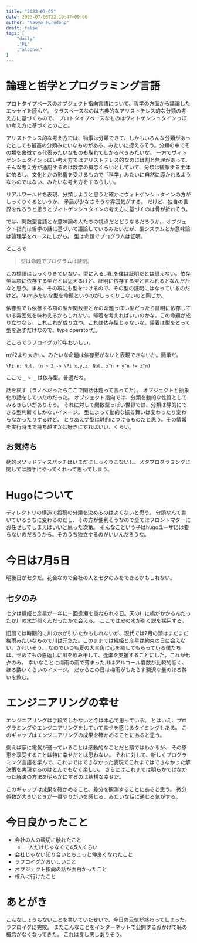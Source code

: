 ```yaml
---
title: "2023-07-05"
date: 2023-07-05T22:19:47+09:00
author: "Naoya Furudono"
draft: false
tags: [
    "daily"
    ,"PL"
    ,"alcohol"
]
---
```


# 論理と哲学とプログラミング言語

プロトタイプベースのオブジェクト指向言語について、哲学の方面から議論したエッセイを読んだ。
クラスベースなのは古典的なアリストテレス的な分類の考え方に基づくもので、
プロトタイプベースなものはヴィトゲンシュタインっぽい考え方に基づくとのこと。

アリストテレス的な考え方では、物事は分類できて、しかもいろんな分類があったとしても最高の分類みたいなものがある、みたいに捉えるそう。分類の中でその類を象徴する代表みたいなものも取れてしかるべきみたいな。
一方でヴィトゲンシュタインっぽい考え方ではアリストテレス的なのには割と無理があって、そんな考え方が通用するのは数学の概念くらいとしていて、分類は観察する主体に依るし、文化とかの影響を受けるもので「科学」みたいに自然に導かれるようなものではない、みたいな考え方をするらしい。

リアルワールドを表現、分類しようと思うと確かにヴィトゲンシュタインの方がしっくりくるというか、
矛盾が少なさそうな雰囲気がする。
だけど、独自の世界を作ろうと思うとヴィトゲンシュタインの考え方に基づくのは骨が折れそう。

では、関数型言語とか意味論の人たちの視点だとどうなるだろうか。
オブジェクト指向は哲学の話に基づいて議論しているみたいだが、型システムとか意味論は論理学をベースにしがち。
型は命題でプログラムは証明。

ところで

> 型は命題でプログラムは証明。

この標語はしっくりきていない。型に入る_項_を僕は証明だとは思えない。依存型は項に依存する型だとは思えるけど、証明に依存する型と言われるとなんだかなと思う。まあ、その項にも型をつけるので、その型の証明にはなっているのだけど。Numみたいな型を命題というのがしっくりこないのと同じか。

依存型でも依存する項の型が関数型とかの命題っぽい型だったら証明に依存している雰囲気を味わえるかもしれない。帰着を考えればいいのかな。この命題が成り立つなら、これこれが成り立つ。これは依存型じゃないな。帰着は型をとって型を返すだけなので、type operatorだ。

ところでラフロイグの10年おいしい。

nが2より大きい、みたいな命題は依存型がないと表現できないか。簡単だ。

```
\Pi n: Nut. (n > 2 -> \Pi x,y,z: Nut. x^n + y^n != z^n)
```

ここで `_ > _` は依存型。普通だね。

話を戻す（ラノベだったらここで閑話休題って言ってた）。
オブジェクトと抽象化の話をしていたのだった。
オブジェクト指向では、分類を動的な性質としてみるきらいがありそう。
それに対して関数型っぽい世界では、分類は静的にできる型判断でしかないイメージ。
型によって動的な振る舞いは変わったり変わらなかったりするけど、
とりあえず型は静的につけるものだと思う。その情報を実行時まで持ち越すかは好きにすればいい、くらい。

## お気持ち

動的メソッドディスパッチはいまだにしっくりこないし、メタプログラミングに関しては勝手にやってくれって思ってしまう。

# Hugoについて

ディレクトリの構造で投稿の分類を決めるのはよくないと思う。
分類なんて書いているうちに変わるのだし、その方が便利そうなので全てはフロントマターにお任せしてしまえばいいと思った次第。
そんなこという子はhugoユーザには要らないのだろうから、そのうち独立するのがいいんだろうな。

# 今日は7月5日

明後日が七夕だ。花金なので会社の人と七夕のみをできるかもしれない。

## 七夕のみ

七夕は織姫と彦星が一年に一回逢瀬を重ねられる日。天の川に橋がかかるんだったか川の水が引くんだったかで会える。
ここでは皮の水が引く説を採用する。

旧暦では時期的に川の水が引いたかもしれないが、現代では7月の頭はまだまだ梅雨みたいなもので川は元気だ。このままでは織姫と彦星は約束の日に会えない。かわいそう。
なのでいつも夏の大三角に心を癒してもらっている僕たちは、せめてもの恩返しに川を飲み干して、逢瀬を支援することにした。これが七夕のみ。
幸いなことに梅雨の雨で薄まった川はアルコール度数が比較的低く、ほろ酔いくらいのイメージ。
だからこの日は梅雨がもたらす潤沢な量のほろ酔いを飲む。

# エンジニアリングの幸せ

エンジニアリングは手段でしかないと今は本心で思っている。
とはいえ、プログラミングやエンジニアリングをしていて幸せを感じるタイミングもある。
このギャップはエンジニアリングの成果を確かめることにあると思う。

例えば家に電気が通っていることは感動的なことだと頭ではわかるが、
その恩恵を享受することは特に幸せだとは思わない。
それに対して、新しくプログラミング言語を学んで、これまではできなかった表現でこれまではできなかった解決策を実現するのはとんでもなく楽しい。
さらにはこれまでは明らかではなかった解決の方法を明らかにするのは結構な幸せだ。

このギャップは成果を確かめること、差分を観測することにあると思う。
微分係数が大きいときが一番やりがいを感じる、みたいな話に通じる気がする。

# 今日良かったこと

- 会社の人の親切に触れたこと
    - 一人だけじゃなくて4,5人くらい
- 会社じゃない知り合いとちょっと仲良くなれたこと
- ラフロイグがおいしいこと
- オブジェクト指向の話が面白かったこと
- 権八に行けたこと

# あとがき

こんなしょうもないことを書いていたせいで、今日の元気が終わってしまった。
ラフロイグに完敗。
またこんなことをインターネットで公開するおかげで恥の概念がなくなってきた。
これは良し悪しありそう。

